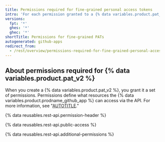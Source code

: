 ```yaml
---
title: Permissions required for fine-grained personal access tokens
intro: 'For each permission granted to a {% data variables.product.pat_v2 %}, these are the REST API endpoints that the app can use.'
versions:
  fpt: '*'
  ghes: '*'
  ghec: '*'
shortTitle: Permissions for fine-grained PATs
autogenerated: github-apps
redirect_from:
  - /rest/overview/permissions-required-for-fine-grained-personal-access-tokens
---
```


## About permissions required for {% data variables.product.pat_v2 %}

When you create a {% data variables.product.pat_v2 %}, you grant it a set of permissions. Permissions define what resources the {% data variables.product.prodname_github_app %} can access via the API. For more information, see "[AUTOTITLE](/authentication/keeping-your-account-and-data-secure/creating-a-personal-access-token)."

{% data reusables.rest-api.permission-header %}

{% data reusables.rest-api.public-access %}

{% data reusables.rest-api.additional-permissions %}

<!-- The content of this page is rendered as a NextJS page component. -->
